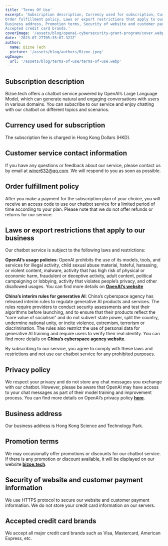 ```yaml
---
title: 'Terms Of Use'
excerpt: 'Subscription description, Currency used for subscription, Customer service contact information,
Order fulfillment policy, Laws or export restrictions that apply to our business, Privacy policy,
Business address, Promotion terms, Security of website and customer payment information,
Accepted credit card brands.'
coverImage: '/assets/blog/openai-cybersecurity-grant-program/cover.webp'
date: '2023-07-27T05:35:07.322Z'
author:
  name: Bizoe Tech
  picture: '/assets/blog/authors/Bizoe.jpeg'
ogImage:
  url: '/assets/blog/terms-of-use/terms-of-use.webp'
---
```


## Subscription description
Bizoe.tech offers a chatbot service powered by OpenAI’s Large Language Model, which can generate natural and engaging conversations with users in various domains. You can subscribe to our service and enjoy chatting with our chatbot on different topics and scenarios.

## Currency used for subscription
The subscription fee is charged in Hong Kong Dollars (HKD).

## Customer service contact information
If you have any questions or feedback about our service, please contact us by email at winer632@qq.com. We will respond to you as soon as possible.

## Order fulfillment policy
After you make a payment for the subscription plan of your choice, you will receive an access code to use our chatbot service for a limited period of time according to your plan. Please note that we do not offer refunds or returns for our service.

## Laws or export restrictions that apply to our business
Our chatbot service is subject to the following laws and restrictions:

**OpenAI’s usage policies**: OpenAI prohibits the use of its models, tools, and services for illegal activity, child sexual abuse material, hateful, harassing, or violent content, malware, activity that has high risk of physical or economic harm, fraudulent or deceptive activity, adult content, political campaigning or lobbying, activity that violates people’s privacy, and other disallowed usages. You can find more details on [**OpenAI’s website**](https://openai.com/policies/)

**China’s interim rules for generative AI**: China’s cyberspace agency has released interim rules to regulate generative AI products and services. The rules require providers to conduct security assessments and test their algorithms before launching, and to ensure that their products reflect the “core value of socialism” and do not subvert state power, split the country, undermine national unity, or incite violence, extremism, terrorism or discrimination. The rules also restrict the use of personal data for generative AI training and require users to verify their real identity. You can find more details on [**China’s cyberspace agency website**](http://www.cac.gov.cn/2023-07/13/c_1690898327029107.htm).

By subscribing to our service, you agree to comply with these laws and restrictions and not use our chatbot service for any prohibited purposes.

## Privacy policy
We respect your privacy and do not store any chat messages you exchange with our chatbot. However, please be aware that OpenAI may have access to your chat messages as part of their model training and improvement process. You can find more details on OpenAI’s privacy policy [**here**](https://openai.com/privacy/).

## Business address
Our business address is Hong Kong Science and Technology Park.

## Promotion terms
We may occasionally offer promotions or discounts for our chatbot service. If there is any promotion or discount available, it will be displayed on our website [**bizoe.tech**](https://bizoe.tech).

## Security of website and customer payment information
We use HTTPS protocol to secure our website and customer payment information. We do not store your credit card information on our servers.

## Accepted credit card brands
We accept all major credit card brands such as Visa, Mastercard, American Express, etc.

